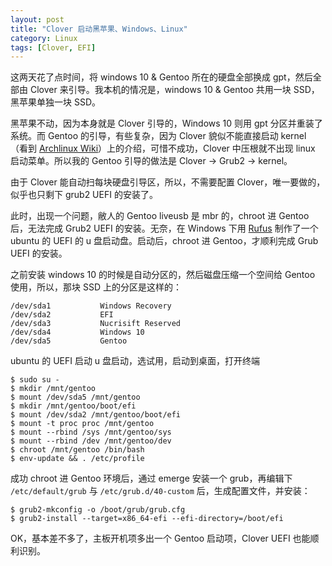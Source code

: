 ```yaml
---
layout: post
title: "Clover 启动黑苹果、Windows、Linux"
category: Linux
tags: [Clover, EFI]
---
```


这两天花了点时间，将 windows 10 & Gentoo 所在的硬盘全部换成 gpt，然后全部由 Clover 来引导。我本机的情况是，windows 10 & Gentoo 共用一块 SSD，黑苹果单独一块 SSD。

黑苹果不动，因为本身就是 Clover 引导的，Windows 10 则用 gpt 分区并重装了系统。而 Gentoo 的引导，有些复杂，因为 Clover 貌似不能直接启动 kernel （看到 [Archlinux Wiki](https://wiki.archlinux.org/index.php/Clover)）上的介绍，可惜不成功，Clover 中压根就不出现 linux 启动菜单。所以我的 Gentoo 引导的做法是 Clover -> Grub2 -> kernel。

由于 Clover 能自动扫每块硬盘引导区，所以，不需要配置 Clover，唯一要做的，似乎也只剩下 grub2 UEFI 的安装了。

<!-- more -->
此时，出现一个问题，敝人的 Gentoo liveusb 是 mbr 的，chroot 进 Gentoo 后，无法完成 Grub2 UEFI 的安装。无奈，在 Windows 下用 [Rufus](http://rufus.akeo.ie) 制作了一个 ubuntu 的 UEFI 的 u 盘启动盘。启动后，chroot 进 Gentoo，才顺利完成 Grub UEFI 的安装。

之前安装 windows 10 的时候是自动分区的，然后磁盘压缩一个空间给 Gentoo 使用，所以，那块 SSD 上的分区是这样的：

```
/dev/sda1 			Windows Recovery
/dev/sda2 			EFI
/dev/sda3 			Nucrisift Reserved
/dev/sda4 			Windows 10
/dev/sda5 			Gentoo
```

ubuntu 的 UEFI 启动 u 盘启动，选试用，启动到桌面，打开终端

```
$ sudo su -
$ mkdir /mnt/gentoo
$ mount /dev/sda5 /mnt/gentoo
$ mkdir /mnt/gentoo/boot/efi
$ mount /dev/sda2 /mnt/gentoo/boot/efi
$ mount -t proc proc /mnt/gentoo
$ mount --rbind /sys /mnt/gentoo/sys
$ mount --rbind /dev /mnt/gentoo/dev
$ chroot /mnt/gentoo /bin/bash
$ env-update && . /etc/profile
```

成功 chroot 进 Gentoo 环境后，通过 emerge 安装一个 grub，再编辑下 `/etc/default/grub` 与 `/etc/grub.d/40-custom` 后，生成配置文件，并安装：

```
$ grub2-mkconfig -o /boot/grub/grub.cfg
$ grub2-install --target=x86_64-efi --efi-directory=/boot/efi
```

OK，基本差不多了，主板开机项多出一个 Gentoo 启动项，Clover UEFI 也能顺利识别。
